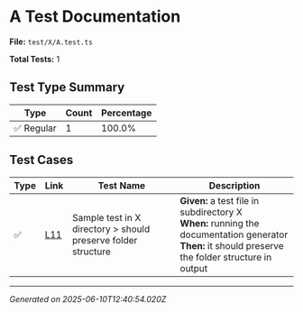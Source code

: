 # A Test Documentation

**File:** `test/X/A.test.ts`

**Total Tests:** 1

## Test Type Summary

| Type | Count | Percentage |
|------|--------|------------|
| ✅ Regular | 1 | 100.0% |

## Test Cases

| Type | Link | Test Name | Description |
|------|------|-----------|-------------|
| ✅ | [L11](https://github.com/username/tsdoc-test-docs/blob/main/src/test/X/A.test.ts#L11) | Sample test in X directory > should preserve folder structure | **Given:** a test file in subdirectory X<br>**When:** running the documentation generator<br>**Then:** it should preserve the folder structure in output |

---
*Generated on 2025-06-10T12:40:54.020Z*
